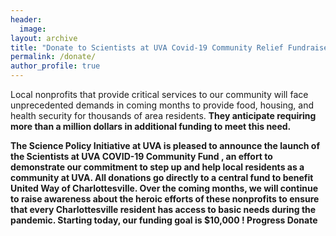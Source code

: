 ```yaml
---
header:
  image: 
layout: archive
title: "Donate to Scientists at UVA Covid-19 Community Relief Fundraiser"
permalink: /donate/
author_profile: true
---
```




Local nonprofits that provide critical services to our community will face unprecedented demands in coming months to provide food, housing, and health security for thousands of area residents. <strong> They anticipate requiring more than a million dollars in additional funding to meet this need<strong>. 

The Science Policy Initiative at UVA is pleased to announce the launch of the <strong> Scientists at UVA COVID-19 Community Fund <strong>, an effort to demonstrate our commitment to step up and help local residents as a community at UVA.
All donations go directly to a central fund to benefit United Way of Charlottesville.
Over the coming months, we will continue to raise awareness about the heroic efforts of these nonprofits to ensure that every Charlottesville resident has access to basic needs during the pandemic.
Starting today, our funding goal is <strong> $10,000 <strong> ! 
Progress
Donate

